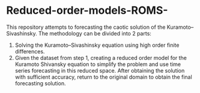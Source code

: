 # Reduced-order-models-ROMS-

This repository attempts to forecasting the caotic solution of the Kuramoto–Sivashinsky. The methodology can be divided into 2 parts:

1) Solving the Kuramoto–Sivashinsky equation using high order finite differences.
2) Given the dataset from step 1, creating a reduced order model for the Kuramoto Shivansky equation to simplify the problem and use time series forecasting in this reduced space. After obtaining the solution with sufficient accuracy, return to the original domain to obtain the final forecasting solution. 
